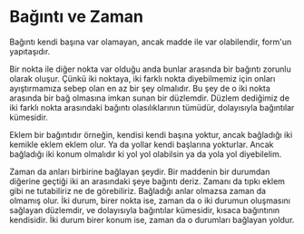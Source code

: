# Bağıntı ve Zaman

Bağıntı kendi başına var olamayan, ancak madde ile var olabilendir, form'un
yapıtaşıdır.

Bir nokta ile diğer nokta var olduğu anda bunlar arasında bir bağıntı zorunlu
olarak oluşur. Çünkü iki noktaya, iki farklı nokta diyebilmemiz için onları
ayıştırmamıza sebep olan en az bir şey olmalıdır. Bu şey de o iki nokta
arasında bir bağ olmasına imkan sunan bir düzlemdir. Düzlem dediğimiz de iki
farklı nokta arasındaki bağıntı olasılıklarının tümüdür, dolayısıyla bağıntılar
kümesidir.

Eklem bir bağıntıdır örneğin, kendisi kendi başına yoktur, ancak bağladığı iki
kemikle eklem eklem olur. Ya da yollar kendi başlarına yokturlar. Ancak
bağladığı iki konum olmalıdır ki yol yol olabilsin ya da yola yol diyebilelim.

Zaman da anları birbirine bağlayan şeydir. Bir maddenin bir durumdan diğerine
geçtiği iki an arasındaki şeye bağıntı deriz. Zamanı da tıpkı eklem gibi ne
tutabiliriz ne de görebiliriz. Bağladığı anlar olmazsa zaman da olmamış olur.
İki durum, birer nokta ise, zaman da o iki durumun oluşmasını sağlayan
düzlemdir, ve dolayısıyla bağıntılar kümesidir, kısaca bağıntının kendisidir.
İki durum birer konum ise, zaman da o durumları bağlayan yoldur.
